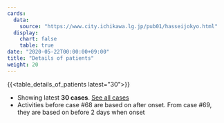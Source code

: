 ```yaml
---
cards:
  data:
    source: "https://www.city.ichikawa.lg.jp/pub01/hasseijokyo.html"
  display:
    chart: false
    table: true
date: "2020-05-22T00:00:00+09:00"
title: "Details of patients"
weight: 20
---
```


{{<table_details_of_patients latest="30">}}

- Showing latest **30 cases**. [See all cases](./cards/details-of-all-patients)
- Activities before case #68 are based on after onset. From case #69, they are based on before 2 days when onset

